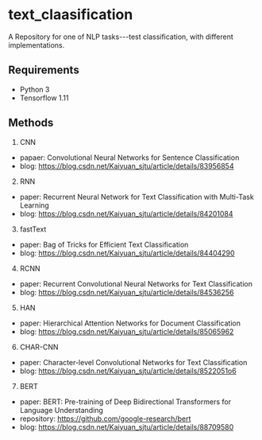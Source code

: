 # text_claasification
A Repository for one of NLP tasks---test classification, with different implementations.
## Requirements
- Python 3
- Tensorflow 1.11
## Methods
1. CNN 
- papaer: Convolutional Neural Networks for Sentence Classification
- blog: https://blog.csdn.net/Kaiyuan_sjtu/article/details/83956854
2. RNN
- paper: Recurrent Neural Network for Text Classification with Multi-Task Learning
- blog: https://blog.csdn.net/Kaiyuan_sjtu/article/details/84201084
3. fastText
- paper: Bag of Tricks for Efficient Text Classification
- blog: https://blog.csdn.net/Kaiyuan_sjtu/article/details/84404290
4. RCNN
- paper: Recurrent Convolutional Neural Networks for Text Classification
- blog: https://blog.csdn.net/Kaiyuan_sjtu/article/details/84536256
5. HAN
- paper: Hierarchical Attention Networks for Document Classification
- blog: https://blog.csdn.net/Kaiyuan_sjtu/article/details/85065962
6. CHAR-CNN
- paper: Character-level Convolutional Networks for Text Classification
- blog: https://blog.csdn.net/Kaiyuan_sjtu/article/details/8522051o6  
7. BERT  
- paper: BERT: Pre-training of Deep Bidirectional Transformers for Language Understanding  
- repository: https://github.com/google-research/bert  
- blog: https://blog.csdn.net/Kaiyuan_sjtu/article/details/88709580

